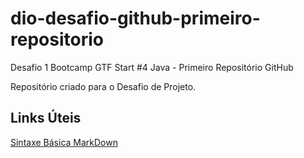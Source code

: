 # dio-desafio-github-primeiro-repositorio
Desafio 1 Bootcamp GTF Start #4 Java - Primeiro Repositório GitHub

Repositório criado para o Desafio de Projeto.

## Links Úteis
[Sintaxe Básica MarkDown](https://www.markdownguide.org/basic-syntax/)
